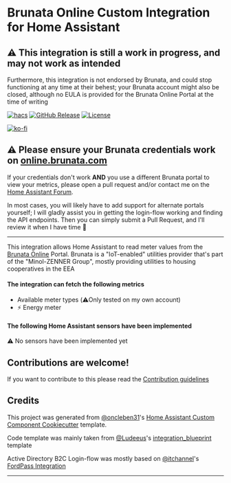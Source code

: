 # Brunata Online Custom Integration for Home Assistant

## ⚠️ This integration is still a work in progress, and may not work as intended

Furthermore, this integration is not endorsed by Brunata, and could stop functioning at any time at their behest; your Brunata account might also be closed, although no EULA is provided for the Brunata Online Portal at the time of writing

[![hacs][hacsbadge]][hacs]
[![GitHub Release][releases-shield]][releases]
[![License][license-shield]](LICENSE)
<!-- Sponsors -->
[![ko-fi][kofi_badge]](https://ko-fi.com/X8X3205KS)

## ⚠️ Please ensure your Brunata credentials work on [online.brunata.com][brunata]

If your credentials don't work **AND** you use a different Brunata portal to view your metrics, please open a pull request and/or contact me on the [Home Assistant Forum][ha_profile].

In most cases, you will likely have to add support for alternate portals yourself; I will gladly assist you in getting the login-flow working and finding the API endpoints. Then you can simply submit a Pull Request, and I'll review it when I have time 🙂

---

This integration allows Home Assistant to read meter values from the [Brunata Online][brunata] Portal.
Brunata is a "IoT-enabled" utilities provider that's part of the "Minol-ZENNER Group", mostly providing utilities to housing cooperatives in the EEA

#### The integration can fetch the following metrics

- Available meter types (⚠️Only tested on my own account)
- ⚡ Energy meter
<!-- 💧 Water meter (TBI)
- 🔥 Hot water and/or gas meter (TBI)-->

#### The following Home Assistant sensors have been implemented

⚠️ No sensors have been implemented yet

## Contributions are welcome!

If you want to contribute to this please read the [Contribution guidelines](CONTRIBUTING.md)

## Credits

This project was generated from [@oncleben31](https://github.com/oncleben31)'s [Home Assistant Custom Component Cookiecutter][custom_component] template.

Code template was mainly taken from [@Ludeeus](https://github.com/ludeeus)'s [integration_blueprint][integration_blueprint] template

Active Directory B2C Login-flow was mostly based on [@itchannel](https://github.com/itchannel)'s [FordPass Integration][fordpass]

---

[brunata]: https://online.brunata.com
[custom_component]: https://github.com/oncleben31/cookiecutter-homeassistant-custom-component
[integration_blueprint]: https://github.com/custom-components/integration_blueprint
[fordpass]: https://github.com/itchannel/fordpass-ha
[ha_profile]: https://community.home-assistant.io/u/YukiElectronics
[kofi_badge]: https://ko-fi.com/img/githubbutton_sm.svg
[hacs]: https://hacs.xyz
[hacsbadge]: https://img.shields.io/badge/HACS-Custom-orange.svg?style=for-the-badge
[license-shield]: https://img.shields.io/github/license/YukiElectronics/ha-brunata.svg?style=for-the-badge
[releases-shield]: https://img.shields.io/github/release/YukiElectronics/ha-brunata.svg?style=for-the-badge
[releases]: https://github.com/YukiElectronics/ha-brunata/releases
